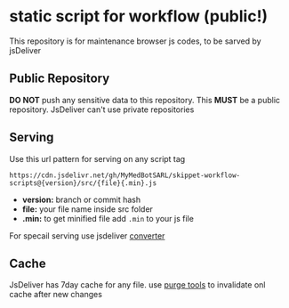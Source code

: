 # static script for workflow (public!)
This repository is for maintenance browser js codes, to be sarved by jsDeliver

## Public Repository
**DO NOT** push any sensitive data to this repository. This **MUST** be a public repository.
JsDeliver can't use private repositories

## Serving
Use this url pattern for serving on any script tag
```url
https://cdn.jsdelivr.net/gh/MyMedBotSARL/skippet-workflow-scripts@{version}/src/{file}{.min}.js
```
- **version:** branch or commit hash
- **file:** your file name inside src folder
- **.min:** to get minified file add `.min` to your js file

For specail serving use jsdeliver [converter](https://www.jsdelivr.com/github)

## Cache
JsDeliver has 7day cache for any file. use [purge tools](https://www.jsdelivr.com/tools/purge) to invalidate onl cache after new changes 